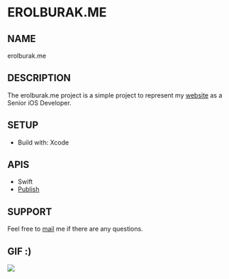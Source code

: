 # EROLBURAK.ME

## NAME
erolburak.me

## DESCRIPTION
The erolburak.me project is a simple project to represent my [website](https://erolburak.me) as a Senior iOS Developer.

## SETUP
- Build with: Xcode

## APIS
- Swift
- [Publish](https://github.com/JohnSundell/Publish)

## SUPPORT
Feel free to [mail](mailto:erolburak@icloud.com) me if there are any questions.

## GIF :)
<img src="https://media3.giphy.com/media/v1.Y2lkPTc5MGI3NjExdDI3emQxaHl0bm5uZmNsaXRtNzNjcDRvN2s3OXV4NmFxMnR3d2didyZlcD12MV9pbnRlcm5hbF9naWZfYnlfaWQmY3Q9Zw/Ws6T5PN7wHv3cY8xy8/giphy.gif"/>

